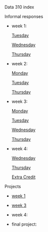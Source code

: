 
Data 310 index

Informal responses

- week 1: 
  
    [Tuesday](TuesdayWeek1.md)
  
    [Wednesday](WednesdayWeek1.md)
  
    [Thursday](https://gwen013.github.io/data310/writeup01.html)
  

- week 2:
  
    [Monday](MondayWeek2.md)
  
    [Tuesday](TusedayWeek2.md)
  
    [Thursday](ThursdayWeek2.md)
  

- week 3:
  
    [Monday](MondayWeek3.md)
  
    [Tuesday](TuesdayWeek3.md)
  
    [Wednesday](WednesdayWeek3.md)
  
    [Thursday](ThursdayWeek3.md)
  

- week 4:
  
    [Wednesday](WednesdayWeek4.md)
  
    [Thursday](ThursdayWeek4.md)

    [Extra Credit](ExtraCred.md)

Projects

- [week 1](Project1.md)
  

- [week 3](Project2.md)


- week 4:
  

- final project:
